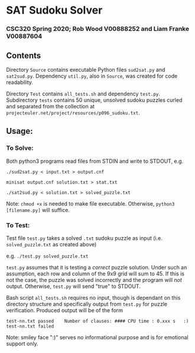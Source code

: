 # SAT Sudoku Solver
### CSC320 Spring 2020; Rob Wood V00888252 and Liam Franke V00887604

## Contents
Directory `Source` contains executable Python files `sud2sat.py` and `sat2sud.py`. Dependency `util.py`, also in `Source`, was created for code readability.

Directory `Test` contains `all_tests.sh` and dependency `test.py`. Subdirectory `tests` contains 50 unique, unsolved sudoku puzzles curled and separated from the collection at `projecteuler.net/project/resources/p096_sudoku.txt`.

## Usage:
### To Solve:
Both python3 programs read files from STDIN and write to STDOUT, e.g.

`./sud2sat.py < input.txt > output.cnf`

`minisat output.cnf solution.txt > stat.txt`

`./sat2sud.py < solution.txt > solved_puzzle.txt`

Note: `chmod +x` is needed to make file executable. Otherwise, `python3 [filename.py]` will suffice.

### To Test:
Test file `test.py` takes a solved `.txt` sudoku puzzle as input (i.e. `solved_puzzle.txt` as created above)

e.g. `./test.py solved_puzzle.txt`

`test.py` assumes that it is testing a *correct* puzzle solution. Under such an assumption, each row and column of the 9x9 grid will sum to 45. If this is not the case, the puzzle was solved incorrectly and the program will *not* output. Otherwise, `test.py`  will send "true" to STDOUT.

Bash script `all_tests.sh` requires no input, though is dependant on this directory structure and specifically output from `test.py` for puzzle verification. Produced output will be of the form

`test-nn.txt passed    Number of clauses: #### CPU time : 0.xxx s   :)`
`test-nn.txt failed`

Note: smiley face ":)" serves no informational purpose and is for emotional support only.
